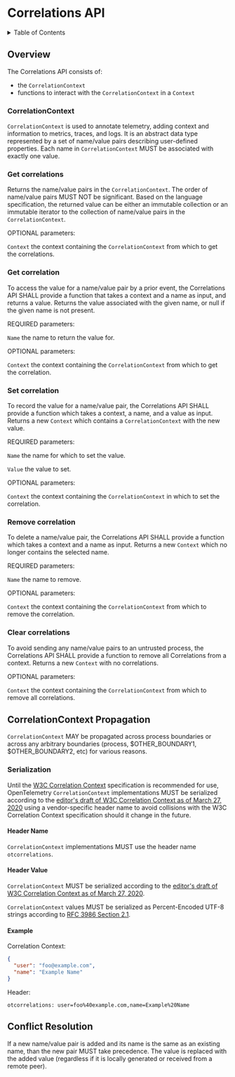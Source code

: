 # Correlations API

<details>
<summary>
Table of Contents
</summary>

- [Overview](#overview)
  - [CorrelationContext](#correlationcontext)
  - [Get correlations](#get-correlations)
  - [Get correlation](#get-correlation)
  - [Set correlation](#set-correlation)
  - [Remove correlation](#remove-correlation)
  - [Clear correlations](#clear-correlations)
- [CorrelationContext Propagation](#correlationcontext-propagation)
  - [Serialization](#serialization)
- [Conflict Resolution](#conflict-resolution)

</details>

## Overview

The Correlations API consists of:

- the `CorrelationContext`
- functions to interact with the `CorrelationContext` in a `Context`

### CorrelationContext

`CorrelationContext` is used to annotate telemetry, adding context and information to metrics, traces, and logs.
It is an abstract data type represented by a set of name/value pairs describing user-defined properties.
Each name in `CorrelationContext` MUST be associated with exactly one value.

### Get correlations

Returns the name/value pairs in the `CorrelationContext`. The order of name/value pairs MUST NOT be
significant. Based on the language specification, the returned value can be
either an immutable collection or an immutable iterator to the collection of
name/value pairs in the `CorrelationContext`.

OPTIONAL parameters:

`Context` the context containing the `CorrelationContext` from which to get the correlations.

### Get correlation

To access the value for a name/value pair by a prior event, the Correlations API
SHALL provide a function that takes a context and a name as input, and returns a
value. Returns the value associated with the given name, or null
if the given name is not present.

REQUIRED parameters:

`Name` the name to return the value for.

OPTIONAL parameters:

`Context` the context containing the `CorrelationContext` from which to get the correlation.

### Set correlation

To record the value for a name/value pair, the Correlations API SHALL provide a function which
takes a context, a name, and a value as input. Returns a new `Context` which
contains a `CorrelationContext` with the new value.

REQUIRED parameters:

`Name` the name for which to set the value.

`Value` the value to set.

OPTIONAL parameters:

`Context` the context containing the `CorrelationContext` in which to set the correlation.

### Remove correlation

To delete a name/value pair, the Correlations API SHALL provide a function which takes a context
and a name as input. Returns a new `Context` which no longer contains the selected name.

REQUIRED parameters:

`Name` the name to remove.

OPTIONAL parameters:

`Context` the context containing the `CorrelationContext` from which to remove the correlation.

### Clear correlations

To avoid sending any name/value pairs to an untrusted process, the Correlations API SHALL provide
a function to remove all Correlations from a context. Returns a new `Context`
with no correlations.

OPTIONAL parameters:

`Context` the context containing the `CorrelationContext` from which to remove all correlations.

## CorrelationContext Propagation

`CorrelationContext` MAY be propagated across process boundaries or across any arbitrary boundaries
(process, $OTHER_BOUNDARY1, $OTHER_BOUNDARY2, etc) for various reasons.

### Serialization

Until the [W3C Correlation Context](https://w3c.github.io/correlation-context/) specification is recommended for use, OpenTelemetry `CorrelationContext` implementations MUST be serialized according to the [editor's draft of W3C Correlation Context as of March 27, 2020](https://github.com/w3c/correlation-context/blob/c974664b9ab4d33af6355f1f7f03a2d52c89a99e/correlation_context/HTTP_HEADER_FORMAT.md) using a vendor-specific header name to avoid collisions with the W3C Correlation Context specification should it change in the future.

#### Header Name

`CorrelationContext` implementations MUST use the header name `otcorrelations`.

#### Header Value

`CorrelationContext` MUST be serialized according to the [editor's draft of W3C Correlation Context as of March 27, 2020](https://github.com/w3c/correlation-context/blob/c974664b9ab4d33af6355f1f7f03a2d52c89a99e/correlation_context/HTTP_HEADER_FORMAT.md).

`CorrelationContext` values MUST be serialized as Percent-Encoded UTF-8 strings according to [RFC 3986 Section 2.1](https://tools.ietf.org/html/rfc3986#section-2.1).

#### Example

Correlation Context:

```json
{
  "user": "foo@example.com",
  "name": "Example Name"
}
```

Header:

```
otcorrelations: user=foo%40example.com,name=Example%20Name
```

## Conflict Resolution

If a new name/value pair is added and its name is the same as an existing name, than the new pair MUST take precedence. The value
is replaced with the added value (regardless if it is locally generated or received from a remote peer).

